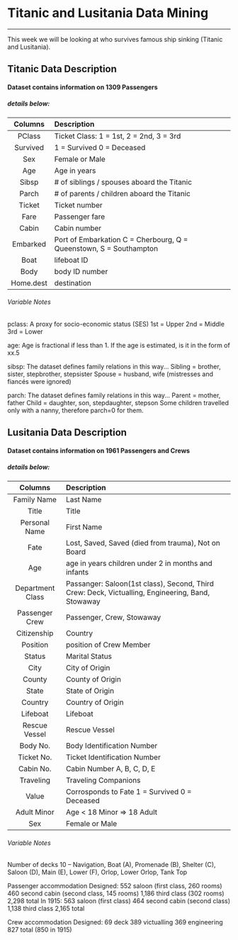 # Titanic and Lusitania Data Mining 
----


This week we will be looking at who survives famous ship sinking (Titanic and Lusitania). 

## Titanic Data Description

#### Dataset contains information on 1309 Passengers
##### details below:

| Columns   | Description                                         |
|:---------:|:----------------------------------------------------|
| PClass    | Ticket Class: 1 = 1st, 2 = 2nd, 3 = 3rd  |
| Survived  | 1 = Survived 0 = Deceased                           |
| Sex       | Female or Male                                      |                                           
| Age       | Age in years              |
| Sibsp     | # of siblings / spouses aboard the Titanic        |
| Parch     | # of parents / children aboard the Titanic        |
| Ticket    | Ticket number   |                                           
| Fare      | Passenger fare    |                                           
| Cabin     | Cabin number        |                      
| Embarked  | Port of Embarkation	C = Cherbourg, Q = Queenstown, S = Southampton |
| Boat      | lifeboat ID     |                                           
| Body      | body ID number  |                                          
| Home.dest | destination     |   

###### Variable Notes

pclass: A proxy for socio-economic status (SES)
1st = Upper
2nd = Middle
3rd = Lower

age: Age is fractional if less than 1. If the age is estimated, is it in the form of xx.5

sibsp: The dataset defines family relations in this way...
Sibling = brother, sister, stepbrother, stepsister
Spouse = husband, wife (mistresses and fiancés were ignored)

parch: The dataset defines family relations in this way...
Parent = mother, father
Child = daughter, son, stepdaughter, stepson
Some children travelled only with a nanny, therefore parch=0 for them.

## Lusitania Data Description

#### Dataset contains information on 1961 Passengers and Crews
##### details below:

| Columns   | Description                                         |
|:---------:|:----------------------------------------------------|
| Family Name    | Last Name |
| Title     | Title                          
| Personal Name | First Name 
| Fate | Lost, Saved, Saved (died from trauma), Not on Board 
| Age | age in years children under 2 in months and infants 
| Department Class | Passanger: Saloon(1st class), Second, Third Crew: Deck, Victualling, Engineering, Band, Stowaway
| Passenger Crew | Passenger, Crew, Stowaway 
| Citizenship | Country 
| Position | position of Crew Member
| Status | Marital Status 
| City | City of Origin 
| County | County of Origin 
| State | State of Origin 
| Country | Country of Origin 
| Lifeboat | Lifeboat 
| Rescue Vessel | Rescue Vessel 
| Body No. | Body Identification Number 
| Ticket No. | Ticket Identification Number 
| Cabin No. | Cabin Number A, B, C, D, E
| Traveling | Traveling Companions 
| Value | Corrosponds to Fate 1 = Survived 0 = Deceased
| Adult Minor | Age < 18 Minor => 18 Adult 
| Sex | Female or Male     

###### Variable Notes

Number of decks	10 – Navigation, Boat (A), Promenade (B), Shelter (C), Saloon (D), Main (E), Lower (F), Orlop, Lower Orlop, Tank Top

Passenger accommodation	Designed:
552 saloon (first class, 260 rooms)
460 second cabin (second class, 145 rooms)
1,186 third class (302 rooms)
2,298 total 
In 1915:
563 saloon (first class)
464 second cabin (second class)
1,138 third class
2,165 total

Crew accommodation	Designed:
69 deck
389 victualling
369 engineering
827 total (850 in 1915)











